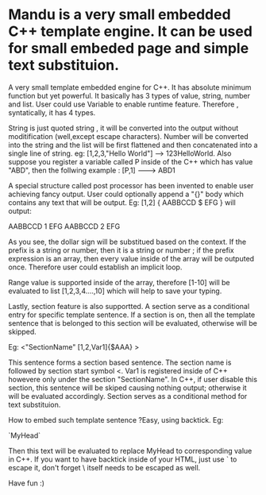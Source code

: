 Mandu is a very small embedded C++ template engine. It can be used for small
embeded page and simple text substituion.
=====================================

A very small template embedded engine for C++. It has absolute minimum function but yet powerful. It basically has 3 types of value, string, number and list. User could use Variable to enable runtime feature. Therefore , syntatically, it has 4 types. 

String is just quoted string , it will be converted into the output without moditification (well,except escape characters). Number will be converted into the string and the list will be first flattened and then concatenated into a single line of string. 
eg:
[1,2,3,"Hello World"] --> 123HelloWorld.
Also suppose you register a variable called P inside of the C++ which has value "ABD", then the follwing example :
[P,1] ---> ABD1

A special structure called post processor has been invented to enable user achieving fancy output. User could optionally append a "{}" body which contains any text that will be output. 
Eg:
[1,2] { AABBCCD $ EFG } will output:

AABBCCD 1 EFG AABBCCD 2 EFG 

As you see, the dollar sign will be substitued based on the context. If the prefix is a string or number, then it is a string or number ; if the prefix expression is an array, then every value inside of the array will be outputed once. Therefore user could establish an implicit loop.

Range value is supported inside of the array, therefore [1-10] will be evaluated to list [1,2,3,4....,10] which will help to save your typing.

Lastly, section feature is also supportted. A section serve as a conditional entry for specific template sentence. If a section is on, then all the template sentence that is belonged to this section will be evaluated, otherwise will be skipped.

Eg:
<"SectionName" [1,2,Var1]{$AAA} >

This sentence forms a section based sentence. The section name is followed by section start symbol <. Var1 is registered inside of C++ howevere only under the section "SectionName". In C++, if user disable this section, this sentence will be skiped causing nothing output; otherwise it will be evaluated accordingly. Section serves as a conditional method for text substituion.

How to embed such template sentence ?Easy, using backtick. 
Eg:
<HTML> <Head>`MyHead`</Head> </HTML>

Then this text will be evaluated to replace MyHead to corresponding value in C++. If you want to have backtick inside of your HTML, just use \` to escape it, don't forget \ itself needs to be escaped as well. 

Have fun :)






